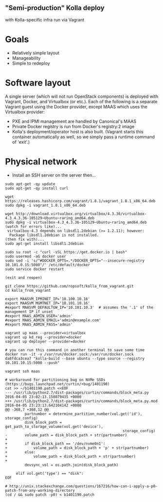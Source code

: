 ## "Semi-production" Kolla deploy
with Kolla-specific infra run via Vagrant

# Goals
 - Relatively simple layout
 - Manageability
 - Simple to redeploy

# Software layout
A single server (which will not run OpenStack components) is deployed with Vagrant, Docker, and Virtualbox (or etc.). Each of the following is a separate Vagrant guest using the Docker provider, except MAAS which uses the Virtualbox provider:
 - PXE and IPMI management are handled by Canonical's MAAS
 - Private Docker registry is run from Docker's registry:2 image
 - Kolla's deployment/operator host is also built. (Vagrant starts this container automatically as well, so we simply pass a runtime command of 'exit'.)


# Physical network




 - Install an SSH server on the server then...
```
sudo apt-get -qy update
sudo apt-get -qy install curl

wget https://releases.hashicorp.com/vagrant/1.8.1/vagrant_1.8.1_x86_64.deb
sudo dpkg -i vagrant_1.8.1_x86_64.deb

wget http://download.virtualbox.org/virtualbox/4.3.36/virtualbox-4.3_4.3.36-105129~Ubuntu~raring_amd64.deb
sudo dpkg -i virtualbox-4.3_4.3.36-105129~Ubuntu~raring_amd64.deb
(watch for errors like)...
 virtualbox-4.3 depends on libsdl1.2debian (>= 1.2.11); however:
  Package libsdl1.2debian is not installed.
(then fix with)...
sudo apt-get install libsdl1.2debian

sudo su root -c "curl -sSL https://get.docker.io | bash"
sudo usermod -aG docker user
sudo sed -i 's/^#DOCKER_OPTS=.*/DOCKER_OPTS="--insecure-registry 10.101.0.15:5000"/' /etc/default/docker
sudo service docker restart

(exit and reopen)

git clone https://github.com/ropsoft/kolla_from_vagrant.git
cd kolla_from_vagrant

export MAASVM_IPMINET_IP='10.100.10.16'
export MAASVM_MGMTNET_IP='10.101.10.16'
#export MAASVM_DEFAULTGW_IP='10.101.10.3'  # assumes the '.1' of the management IP if unset
#export MAAS_ADMIN_USER='admin'
#export MAAS_ADMIN_EMAIL='admin@example.com'
#export MAAS_ADMIN_PASS='admin'

vagrant up maas --provider=virtualbox
vagrant up kd_reg --provider=docker
vagrant up deployer --provider=docker

# you can run this command in another terminal to save some time
docker run -it -v /var/run/docker.sock:/var/run/docker.sock da8fdca3cea7 "kolla-build --base ubuntu --type source --registry 10.101.10.15:5000 --push"

vagrant ssh maas

# workaround for partitioning bug on NVMe SSDs (https://bugs.launchpad.net/curtin/+bug/1401190)
cat >> ~/b1401190.patch <<EOF
--- /usr/lib/python2.7/dist-packages/curtin/commands/block_meta.py      2016-04-05 23:02:13.158079435 +0000
+++ /usr/lib/python2.7/dist-packages/curtin/commands/block_meta.py.mod  2016-04-05 23:23:13.642104142 +0000
@@ -368,7 +368,12 @@
         partnumber = determine_partition_number(vol.get('id'), storage_config)
         disk_block_path = get_path_to_storage_volume(vol.get('device'),
                                                      storage_config)
-        volume_path = disk_block_path + str(partnumber)
+
+        if disk_block_path == '/dev/nvme0n1':
+            volume_path = disk_block_path + 'p' + str(partnumber)
+        else:
+            volume_path = disk_block_path + str(partnumber)
+
         devsync_vol = os.path.join(disk_block_path)

     elif vol.get('type') == "disk":
EOF

# http://unix.stackexchange.com/questions/167216/how-can-i-apply-a-p0-patch-from-any-working-directory
(cd / && sudo patch -p0) < b1401190.patch


```
